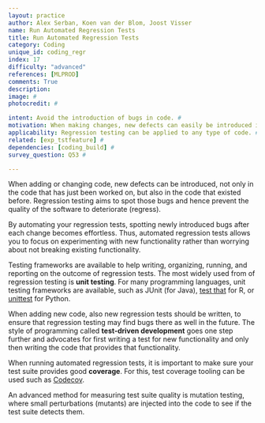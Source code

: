 ```yaml
---
layout: practice
author: Alex Serban, Koen van der Blom, Joost Visser
name: Run Automated Regression Tests
title: Run Automated Regression Tests
category: Coding
unique_id: coding_regr
index: 17
difficulty: "advanced"
references: [MLPROD]
comments: True
description:
image: #
photocredit: #

intent: Avoid the introduction of bugs in code. #
motivation: When making changes, new defects can easily be introduced in existing code. A suite of automated regression tests helps to spot such defects as early as possible. #
applicability: Regression testing can be applied to any type of code. #
related: [exp_tstfeature] #
dependencies: [coding_build] #
survey_question: Q53 #

---
```


When adding or changing code, new defects can be introduced, not only in the code that has just been worked on, but also in the code that existed before. Regression testing aims to spot those bugs and hence prevent the quality of the software to deteriorate (regress).

By automating your regression tests, spotting newly introduced bugs after each change becomes effortless. Thus, automated regression tests allows you to focus on experimenting with new functionality rather than worrying about not breaking existing functionality.

Testing frameworks are available to help writing, organizing, running, and reporting on the outcome of regression tests. The most widely used from of regression testing is **unit testing**. For many programming languages, unit testing frameworks are available, such as JUnit (for Java), <a href="https://testthat.r-lib.org/">test that</a> for R, or <a href="http://docs.python.org/library/unittest.html">unittest</a> for Python.

When adding new code, also new regression tests should be written, to ensure that regression testing may find bugs there as well in the future. The style of programming called **test-driven development** goes one step further and advocates for first writing a test for new functionality and only then writing the code that provides that functionality.

When running automated regression tests, it is important to make sure your test suite provides good **coverage**. For this, test coverage tooling can be used such as <a href="https://codecov.io/">Codecov</a>.

An advanced method for measuring test suite quality is mutation testing, where small perturbations (mutants) are injected into the code to see if the test suite detects them.


